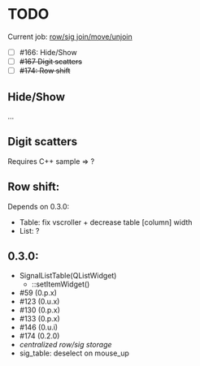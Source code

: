 # TODO

Current job: [row/sig join/move/unjoin](https://github.com/tieugene/iosc.py/milestone/11)

- [ ] #166: Hide/Show
- [ ] ~~#167 Digit scatters~~
- [ ] ~~#174: Row shift~~

## Hide/Show

...

## Digit scatters

Requires C++ sample => ?

## Row shift:

Depends on 0.3.0:

- Table: fix vscroller + decrease table [column] width
- List: ?

## 0.3.0:

- SignalListTable(QListWidget)
  + ::setItemWidget()
- #59 (0.p.x)
- #123 (0.u.x)
- #130 (0.p.x)
- #133 (0.p.x)
- #146 (0.u.i)
- #174 (0.2.0)
- *centralized row/sig storage*
- sig_table: deselect on mouse_up
